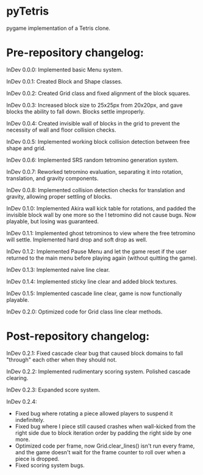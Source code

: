 # pyTetris

pygame implementation of a Tetris clone.

# Pre-repository changelog:

InDev 0.0.0: Implemented basic Menu system.

InDev 0.0.1: Created Block and Shape classes.

InDev 0.0.2: Created Grid class and fixed alignment of the block squares.

InDev 0.0.3: Increased block size to 25x25px from 20x20px, and gave blocks the ability to fall down. Blocks settle improperly.

InDev 0.0.4: Created invisible wall of blocks in the grid to prevent the necessity of wall and floor collision checks.

InDev 0.0.5: Implemented working block collision detection between free shape and grid.

InDev 0.0.6: Implemented SRS random tetromino generation system.

InDev 0.0.7: Reworked tetromino evaluation, separating it into rotation, translation, and gravity components.

InDev 0.0.8: Implemented collision detection checks for translation and gravity, allowing proper settling of blocks.

InDev 0.1.0: Implemented Akira wall kick table for rotations, and padded the invisible block wall by one more so the I tetromino did not cause bugs. Now playable, but losing was guaranteed.

InDev 0.1.1: Implemented ghost tetrominos to view where the free tetromino will settle. Implemented hard drop and soft drop as well.

InDev 0.1.2: Implemented Pause Menu and let the game reset if the user returned to the main menu before playing again (without quitting the game).

InDev 0.1.3: Implemented naive line clear.

InDev 0.1.4: Implemented sticky line clear and added block textures.

InDev 0.1.5: Implemented cascade line clear, game is now functionally playable.

InDev 0.2.0: Optimized code for Grid class line clear methods.

# Post-repository changelog:

InDev 0.2.1: Fixed cascade clear bug that caused block domains to fall "through" each other when they should not.

InDev 0.2.2: Implemented rudimentary scoring system. Polished cascade clearing.

InDev 0.2.3: Expanded score system.

InDev 0.2.4: 
- Fixed bug where rotating a piece allowed players to suspend it indefinitely.
- Fixed bug where I piece still caused crashes when wall-kicked from the right side due to block iteration order by padding the right side by one more.
- Optimized code per frame, now Grid.clear_lines() isn't run every frame, and the game doesn't wait for the frame counter to roll over when a piece is dropped. 
- Fixed scoring system bugs.
